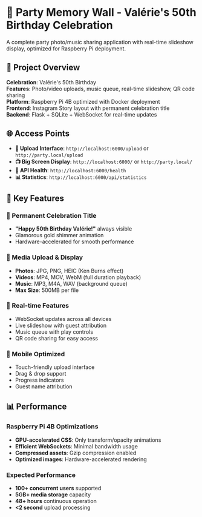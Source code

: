# 🎉 Party Memory Wall - Valérie's 50th Birthday Celebration

A complete party photo/music sharing application with real-time slideshow display, optimized for Raspberry Pi deployment.

## 🎂 Project Overview

**Celebration**: Valérie's 50th Birthday  
**Features**: Photo/video uploads, music queue, real-time slideshow, QR code sharing  
**Platform**: Raspberry Pi 4B optimized with Docker deployment  
**Frontend**: Instagram Story layout with permanent celebration title  
**Backend**: Flask + SQLite + WebSocket for real-time updates  


## 🌐 Access Points

- **📱 Upload Interface**: `http://localhost:6000/upload` or `http://party.local/upload`
- **📺 Big Screen Display**: `http://localhost:6000/` or `http://party.local/`
- **🔧 API Health**: `http://localhost:6000/health`
- **📊 Statistics**: `http://localhost:6000/api/statistics`

## 🎯 Key Features

### 🎂 Permanent Celebration Title
- **"Happy 50th Birthday Valérie!"** always visible
- Glamorous gold shimmer animation
- Hardware-accelerated for smooth performance

### 📸 Media Upload & Display
- **Photos**: JPG, PNG, HEIC (Ken Burns effect)
- **Videos**: MP4, MOV, WebM (full duration playback)
- **Music**: MP3, M4A, WAV (background queue)
- **Max Size**: 500MB per file

### 🎵 Real-time Features
- WebSocket updates across all devices
- Live slideshow with guest attribution
- Music queue with play controls
- QR code sharing for easy access

### 📱 Mobile Optimized
- Touch-friendly upload interface
- Drag & drop support
- Progress indicators
- Guest name attribution

## 📊 Performance

### Raspberry Pi 4B Optimizations
- **GPU-accelerated CSS**: Only transform/opacity animations
- **Efficient WebSockets**: Minimal bandwidth usage
- **Compressed assets**: Gzip compression enabled
- **Optimized images**: Hardware-accelerated rendering

### Expected Performance
- **100+ concurrent users** supported
- **5GB+ media storage** capacity
- **48+ hours** continuous operation
- **<2 second** upload processing
